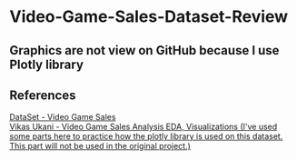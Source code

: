 # Video-Game-Sales-Dataset-Review </br>
## Graphics are not view on GitHub because I use Plotly library </br>
## References </br>
[DataSet - Video Game Sales](https://www.kaggle.com/gregorut/videogamesales) </br>
[Vikas Ukani - Video Game Sales Analysis EDA, Visualizations (I've used some parts here to practice how the plotly library is used on this dataset. This part will not be used in the original project.)](https://www.kaggle.com/vikasukani/video-game-sales-eda-visualizations-ml-models) </br>
